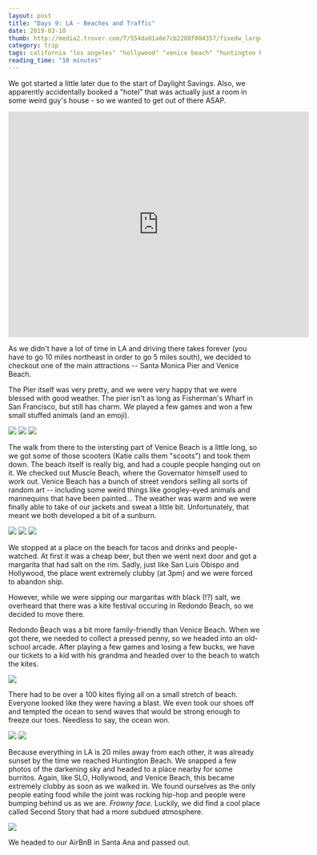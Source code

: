 ```yaml
---
layout: post
title: "Days 9: LA - Beaches and Traffic"
date: 2019-03-10
thumb: http://media2.trover.com/T/554da01a8e7cb2280f004357/fixedw_large_4x.jpg
category: trip
tags: california "los angeles" "hollywood" "venice beach" "huntington beach" "redondo beach" "santa monica"
reading_time: "10 minutes"
---
```


We got started a little later due to the start of Daylight Savings. Also, we apparently accidentally booked a 
"hotel" that was actually just a room in some weird guy's house - so we wanted to get out of there ASAP.

<iframe src="https://www.google.com/maps/embed?pb=!1m58!1m12!1m3!1d424024.35590554966!2d-118.44511553894999!3d33.87187201229475!2m3!1f0!2f0!3f0!3m2!1i1024!2i768!4f13.1!4m43!3e0!4m5!1s0x80c2bf07045279bf%3A0xf67a9a6797bdfae4!2sHollywood%2C+Los+Angeles%2C+CA!3m2!1d34.0928092!2d-118.3286614!4m5!1s0x80c2a4d74d5ea79b%3A0xcd9a111aced18f4d!2sSanta+Monica+Pier%2C+Santa+Monica+Pier%2C+Santa+Monica%2C+CA!3m2!1d34.010087299999995!2d-118.49614109999999!4m5!1s0x80c2baa4ba9b5de7%3A0x605f44ea42d6b278!2sVenice+Beach%2C+Los+Angeles%2C+CA!3m2!1d33.9936153!2d-118.4799099!4m5!1s0x80c2b4914349b913%3A0xffcff8db541cf165!2sRedondo+Beach%2C+CA!3m2!1d33.8491816!2d-118.3884078!4m5!1s0x80dd4bda70548d9f%3A0xc1447f5b6e9694b4!2sRancho+Palos+Verdes%2C+CA!3m2!1d33.7444613!2d-118.3870173!4m5!1s0x80dd2422f9c82ab5%3A0x45ed85c9a4663b01!2sHuntington+Beach%2C+CA!3m2!1d33.6594835!2d-117.99880259999999!4m5!1s0x80dcdb956c823085%3A0xc74f843a1f1efdbc!2sSanta+Ana%2C+CA!3m2!1d33.7454725!2d-117.86765299999999!5e0!3m2!1sen!2sus!4v1552374870068" width="600" height="450" frameborder="0" style="border:0" allowfullscreen></iframe>

As we didn't have a lot of time in LA and driving there takes forever (you have to go 10 miles northeast in order
to go 5 miles south), we decided to checkout one of the main attractions -- Santa Monica Pier and Venice Beach.

The Pier itself was very pretty, and we were very happy that we were blessed with good weather. The pier isn't as
long as Fisherman's Wharf in San Francisco, but still has charm. We played a few games and won a few small stuffed
animals (and an emoji).

![](/assets/images/day9/KatiePier.jpg)
![](/assets/images/day9/NickPier.jpg)
![](/assets/images/day9/Prizes.jpg)

The walk from there to the intersting part of Venice Beach is a little long, so we got some of those scooters
(Katie calls them "scoots") and took them down. The beach itself is really big, and had a couple people hanging out
on it. We checked out Muscle Beach, where the Governator himself used to work out. Venice Beach has a bunch of
street vendors selling all sorts of random art -- including some weird things like googley-eyed animals and
mannequins that have been painted... The weather was warm and we were finally able to take of our jackets and
sweat a little bit. Unfortunately, that meant we both developed a bit of a sunburn.

![](/assets/images/day9/VeniceNick.jpg)
![](/assets/images/day9/VeniceKatie.jpg)
![](/assets/images/day9/Marg.jpg)

We stopped at a place on the beach for tacos and drinks and people-watched. At first it was a cheap beer, but
then we went next door and got a margarita that had salt on the rim. Sadly, just like San Luis Obispo and Hollywood,
the place went extremely clubby (at 3pm) and we were forced to abandon ship.

However, while we were sipping our margaritas with black (!?) salt, we overheard that there was a kite festival
occuring in Redondo Beach, so we decided to move there.

Redondo Beach was a bit more family-friendly than Venice Beach. When we got there, we needed to collect a pressed 
penny, so we headed into an old-school arcade. After playing a few games and losing a few bucks, we have our tickets
to a kid with his grandma and headed over to the beach to watch the kites.

![](/assets/images/day9/ReondoSelfie.jpg)

There had to be over a 100 kites flying all on a small stretch of beach. Everyone looked like they were having a blast.
We even took our shoes off and tempted the ocean to send waves that would be strong enough to freeze our toes.
Needless to say, the ocean won.

![](/assets/images/day9/Glasses.jpg)
![](/assets/images/day9/Redondo.jpg)

Because everything in LA is 20 miles away from each other, it was already sunset by the time we reached Huntington 
Beach. We snapped a few photos of the darkening sky and headed to a place nearby for some burritos. Again,
like SLO, Hollywood, and Venice Beach, this became extremely clubby as soon as we walked in. We found ourselves
as the only people eating food while the joint was rocking hip-hop and people were bumping behind us as we are.
*Frowny face.* Luckily, we did find a cool place called Second Story that had a more subdued atmosphere.

![](/assets/images/day9/Sunset.jpg)

We headed to our AirBnB in Santa Ana and passed out.